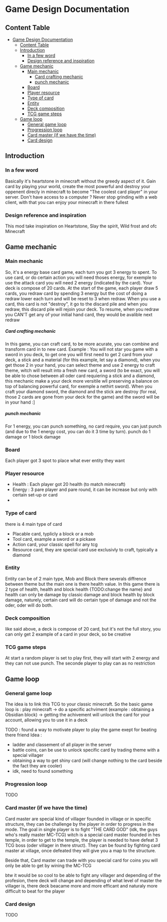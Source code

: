 # Game Design Documentation
## Content Table
- [Game Design Documentation](#game-design-documentation)
  - [Content Table](#content-table)
  - [Introduction](#introduction)
    - [In a few word](#in-a-few-word)
    - [Design reference and inspiration](#design-reference-and-inspiration)
  - [Game mechanic](#game-mechanic)
    - [Main mechanic](#main-mechanic)
        - [Card crafting mechanic](#card-crafting-mechanic)
        - [punch mechanic](#punch-mechanic)
    - [Board](#board)
    - [Player resource](#player-resource)
    - [Type of card](#type-of-card)
    - [Entity](#entity)
    - [Deck composition](#deck-composition)
    - [TCG game steps](#tcg-game-steps)
  - [Game loop](#game-loop)
    - [General game loop](#general-game-loop)
    - [Progression loop](#progression-loop)
    - [Card master (if we have the time)](#card-master-if-we-have-the-time)
    - [Card design](#card-design)

## Introduction
### In a few word
Basically it's heartstone in minecraft without the greedy aspect of it. Gain card by playing your world, create the most powerful and destroy your oppenent direcly in minecraft to become "The coolest card player" in your server. Don't have access to a computer ? Never stop grinding with a web client, with that you can enjoy your minecraft in there fullest

### Design reference and inspiration
This mod take inspiration on Heartstone, Slay the spirit, Wild frost and ofc Minecraft
## Game mechanic
### Main mechanic
So, it's a energy base card game, each turn you got 3 energy to spent. To use card, or do certain action you will need thoses energy, for exemple to use the attack card you will need 2 energy (indicated by the card). Your deck is compose of 20 cards. At the start of the game, each player draw 5 cards, you redraw card by spending 3 energy but the cost of doing a redraw lower each turn and will be reset to 3 when redraw. When you use a card, this card is not "destroy", it go to the discard pile and when you redraw, this discard pile will rejoin your deck. To resume, when you redraw you CAN'T get any of your initial hand card, they would be avalible next redraw

##### Card crafting mechanic
In this game, you can craft card, to be more acurate, you can combine and transform card in to new card.
Example : You will not star you game with a sword in you deck, to get one you will first need to get 2 card from your deck, a stick and a material (for this example, let say a diamond), when you get those 2 in your hand, you can select theme and use 2 energy to craft theme, witch will result into a fresh new card, a sword (to be exact, you will be able to chose between all oder card requiering a stick and a diamond, this mechanic make a your deck more versitile wll preserving a balance on top of balancing powerful card, for exemple a nethirt sword). When you craft your diamond sword, the diamond and the stick are destroy (for real, those 2 cards are gone from your deck for the game) and the sword will be in your hand :]

##### punch mechanic
For 1 energy, you can punch something, no card require, you can just punch (and due to the 1 energy cost, you can do it 3 time by turn).
punch do 1 damage or 1 block damage

### Board
Each player got 3 spot to place what ever entity they want
### Player resource
- Health : Each player got 20 health (to match minecraft)
- Energy : 3 pare player and pare round, it can be increase but only with certain set-up or card
- 
### Type of card
there is 4 main type of card
- Placable card, typlicly a block or a mob
- Tool card, example a sword or a pickaxe
- Action card, your classic spell for any tcg
- Resource card, they are special card use exclusivly to craft, typically a diamond
### Entity
Entity can be of 2 main type, Mob and Block
there severals diffrence between theme but the main one is there health value. In this game there is 2 type of health, health and block health {TODO:change the name} and health can only be damage by classic damage and block health by block damage, naturely, certain card will do certain type of damage and not the oder, oder will do both.

### Deck composition
like said above, a deck is compose of 20 card, but it's not the full story, you can only get 2 example of a card in your deck, so be creative
### TCG game steps
At start a random player is set to play first, they will start with 2 energy and they can not use punch. The seconde player to play can as no restriction

## Game loop
### General game loop
The idea is to link this TCG to your classic minecraft. So the basic game loop is : play minecraft -> do a specific achviment (example : obtaining a Obsidian block) -> getting the achivement will unlock the card for your account, allowing you to use it in a deck

TODO : found a way to motivate player to play the game exept for beating there friend
Idea : 
- ladder and classement of all player in the server
- battle coins, can be use to unlock specific card by trading theme with a special villager
- obtaining a way to get shiny card (will change nothing to the card beside the fact they are cooler)
- idk, need to found something
### Progression loop
TODO

### Card master (if we have the time)
Card master are special kind of villager founded in village or in specific structure, they can be challenge by the player in order to progress in the mode. The goal in single player is to fight "THE CARD GOD" (idk, the guys who's really master MC-TCG) witch is a special card master founded in hes temple, in order to get to the temple, the player is needed to have defeat 3 TCG boss (oder villager in there struct). They can be found by fighting card master at village, once defeated they will give you a map to the structure.

Beside that, Card master can trade with you special card for coins you will only be able to get by wining the MC-TCG

btw it would be so cool to be able to fight any villager and depending of the profesion, there deck will change
and depending of what level of master the villager is, there deck beacame more and more efficant and naturaly more difficult to beat for the player

### Card design
TODO